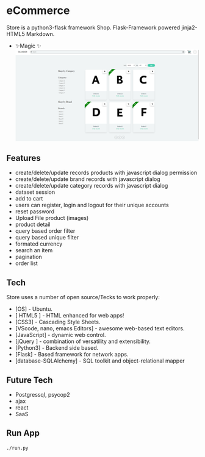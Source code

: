 # eCommerce

Store is a python3-flask framework Shop.
Flask-Framework powered jinja2-HTML5 Markdown.

- ✨Magic ✨
![alt text](https://github.com/saidskander/Final-proj-eco/blob/master/img/Screenshot%202022-06-26%20183001.png?raw=true)


## Features

- create/delete/update records products with javascript dialog permission
- create/delete/update brand records with javascript dialog
- create/delete/update category records with javascript dialog
- dataset session 
- add to cart
- users can register, login and logout for their unique accounts
- reset password
- Upload File product (images)
- product detail
- query based order filter
- query based unique filter
- formated currency
- search an item
- pagination
- order list

## Tech

Store uses a number of open source/Tecks to work properly:

- [OS] - Ubuntu.
- [ HTML5 ] - HTML enhanced for web apps!
- [CSS3] - Cascading Style Sheets.
- [VScode, nano, emacs Editors] - awesome web-based text editors.
- [JavaScript] - dynamic web control.
- [jQuery ] - combination of versatility and extensibility.
- [Python3] - Backend side based.
- [Flask] - Based framework for network apps.
- [database-SQLAlchemy] -  SQL toolkit and object-relational mapper

## Future Tech

- Postgressql, psycop2
- ajax
- react
- SaaS
## Run App

```sh
./run.py
```


